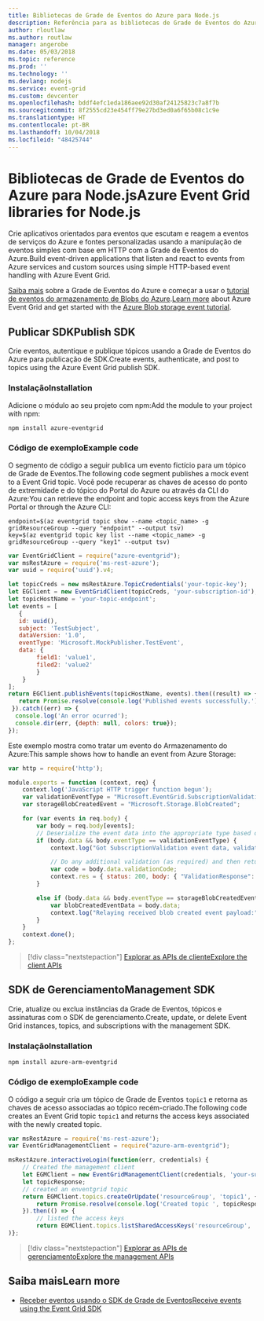 ```yaml
---
title: Bibliotecas de Grade de Eventos do Azure para Node.js
description: Referência para as bibliotecas de Grade de Eventos do Azure para Node.js
author: rloutlaw
ms.author: routlaw
manager: angerobe
ms.date: 05/03/2018
ms.topic: reference
ms.prod: ''
ms.technology: ''
ms.devlang: nodejs
ms.service: event-grid
ms.custom: devcenter
ms.openlocfilehash: bddf4efc1eda186aee92d30af24125823c7a8f7b
ms.sourcegitcommit: 8f2555cd23e454ff79e27bd3ed0a6f65b08c1c9e
ms.translationtype: HT
ms.contentlocale: pt-BR
ms.lasthandoff: 10/04/2018
ms.locfileid: "48425744"
---
```

# <a name="azure-event-grid-libraries-for-nodejs"></a><span data-ttu-id="4331a-103">Bibliotecas de Grade de Eventos do Azure para Node.js</span><span class="sxs-lookup"><span data-stu-id="4331a-103">Azure Event Grid libraries for Node.js</span></span>

<span data-ttu-id="4331a-104">Crie aplicativos orientados para eventos que escutam e reagem a eventos de serviços do Azure e fontes personalizadas usando a manipulação de eventos simples com base em HTTP com a Grade de Eventos do Azure.</span><span class="sxs-lookup"><span data-stu-id="4331a-104">Build event-driven applications that listen and react to events from Azure services and custom sources using simple HTTP-based event handling with Azure Event Grid.</span></span>

<span data-ttu-id="4331a-105">[Saiba mais](/azure/event-grid/overview) sobre a Grade de Eventos do Azure e começar a usar o [tutorial de eventos do armazenamento de Blobs do Azure](/azure/storage/blobs/storage-blob-event-quickstart).</span><span class="sxs-lookup"><span data-stu-id="4331a-105">[Learn more](/azure/event-grid/overview) about Azure Event Grid and get started with the [Azure Blob storage event tutorial](/azure/storage/blobs/storage-blob-event-quickstart).</span></span> 

## <a name="publish-sdk"></a><span data-ttu-id="4331a-106">Publicar SDK</span><span class="sxs-lookup"><span data-stu-id="4331a-106">Publish SDK</span></span>

<span data-ttu-id="4331a-107">Crie eventos, autentique e publique tópicos usando a Grade de Eventos do Azure para publicação de SDK.</span><span class="sxs-lookup"><span data-stu-id="4331a-107">Create events, authenticate, and post to topics using the Azure Event Grid publish SDK.</span></span>

### <a name="installation"></a><span data-ttu-id="4331a-108">Instalação</span><span class="sxs-lookup"><span data-stu-id="4331a-108">Installation</span></span>

<span data-ttu-id="4331a-109">Adicione o módulo ao seu projeto com npm:</span><span class="sxs-lookup"><span data-stu-id="4331a-109">Add the module to your project with npm:</span></span>

```bash
npm install azure-eventgrid
```

### <a name="example-code"></a><span data-ttu-id="4331a-110">Código de exemplo</span><span class="sxs-lookup"><span data-stu-id="4331a-110">Example code</span></span>

<span data-ttu-id="4331a-111">O segmento de código a seguir publica um evento fictício para um tópico de Grade de Eventos.</span><span class="sxs-lookup"><span data-stu-id="4331a-111">The following code segment publishes a mock event to a Event Grid topic.</span></span> <span data-ttu-id="4331a-112">Você pode recuperar as chaves de acesso do ponto de extremidade e do tópico do Portal do Azure ou através da CLI do Azure:</span><span class="sxs-lookup"><span data-stu-id="4331a-112">You can retrieve the endpoint and topic access keys from the Azure Portal or through the Azure CLI:</span></span>

```azurecli-interactive
endpoint=$(az eventgrid topic show --name <topic_name> -g gridResourceGroup --query "endpoint" --output tsv)
key=$(az eventgrid topic key list --name <topic_name> -g gridResourceGroup --query "key1" --output tsv)
```

```javascript
var EventGridClient = require("azure-eventgrid");
var msRestAzure = require('ms-rest-azure');
var uuid = require('uuid').v4;

let topicCreds = new msRestAzure.TopicCredentials('your-topic-key');
let EGClient = new EventGridClient(topicCreds, 'your-subscription-id');
let topicHostName = 'your-topic-endpoint';
let events = [
   {
   id: uuid(),
   subject: 'TestSubject',
   dataVersion: '1.0',
   eventType: 'Microsoft.MockPublisher.TestEvent',
   data: {
        field1: 'value1',
        filed2: 'value2'
        }
    }
];
return EGClient.publishEvents(topicHostName, events).then((result) => {
   return Promise.resolve(console.log('Published events successfully.'));
 }).catch((err) => {
  console.log('An error ocurred');
  console.dir(err, {depth: null, colors: true});
});
```

<span data-ttu-id="4331a-113">Este exemplo mostra como tratar um evento do Armazenamento do Azure:</span><span class="sxs-lookup"><span data-stu-id="4331a-113">This sample shows how to handle an event from Azure Storage:</span></span>

```javascript
var http = require('http');

module.exports = function (context, req) {
    context.log('JavaScript HTTP trigger function begun');
    var validationEventType = "Microsoft.EventGrid.SubscriptionValidationEvent";
    var storageBlobCreatedEvent = "Microsoft.Storage.BlobCreated";

    for (var events in req.body) {
        var body = req.body[events];
        // Deserialize the event data into the appropriate type based on event type  
        if (body.data && body.eventType == validationEventType) {
            context.log("Got SubscriptionValidation event data, validation code: " + body.data.validationCode + " topic: " + body.topic);

            // Do any additional validation (as required) and then return back the below response
            var code = body.data.validationCode;
            context.res = { status: 200, body: { "ValidationResponse": code } };
        }

        else if (body.data && body.eventType == storageBlobCreatedEvent) {
            var blobCreatedEventData = body.data;
            context.log("Relaying received blob created event payload:" + JSON.stringify(blobCreatedEventData));
        }
    }
    context.done();
};
```

> [!div class="nextstepaction"]
> [<span data-ttu-id="4331a-114">Explorar as APIs de cliente</span><span class="sxs-lookup"><span data-stu-id="4331a-114">Explore the client APIs</span></span>](/javascript/api/overview/azure/eventgrid/client)

## <a name="management-sdk"></a><span data-ttu-id="4331a-115">SDK de Gerenciamento</span><span class="sxs-lookup"><span data-stu-id="4331a-115">Management SDK</span></span>

<span data-ttu-id="4331a-116">Crie, atualize ou exclua instâncias da Grade de Eventos, tópicos e assinaturas com o SDK de gerenciamento.</span><span class="sxs-lookup"><span data-stu-id="4331a-116">Create, update, or delete Event Grid instances, topics, and subscriptions with the management SDK.</span></span>

### <a name="installation"></a><span data-ttu-id="4331a-117">Instalação</span><span class="sxs-lookup"><span data-stu-id="4331a-117">Installation</span></span>

```
npm install azure-arm-eventgrid
```

### <a name="example-code"></a><span data-ttu-id="4331a-118">Código de exemplo</span><span class="sxs-lookup"><span data-stu-id="4331a-118">Example code</span></span>

<span data-ttu-id="4331a-119">O código a seguir cria um tópico de Grade de Eventos `topic1` e retorna as chaves de acesso associadas ao tópico recém-criado.</span><span class="sxs-lookup"><span data-stu-id="4331a-119">The following code creates an Event Grid topic `topic1` and returns the access keys associated with the newly created topic.</span></span>

```javascript
var msRestAzure = require('ms-rest-azure');
var EventGridManagementClient = require("azure-arm-eventgrid");

msRestAzure.interactiveLogin(function(err, credentials) {
    // Created the management client
    let EGMClient = new EventGridManagementClient(credentials, 'your-subscription-id');
    let topicResponse;
    // created an enventgrid topic
    return EGMClient.topics.createOrUpdate('resourceGroup', 'topic1', { location: 'westus' }).then((topicResponse) => {
        return Promise.resolve(console.log('Created topic ', topicResponse));
    }).then(() => {
        // listed the access keys
        return EGMClient.topics.listSharedAccessKeys('resourceGroup', 'topic1')}
)};
```

> [!div class="nextstepaction"]
> [<span data-ttu-id="4331a-120">Explorar as APIs de gerenciamento</span><span class="sxs-lookup"><span data-stu-id="4331a-120">Explore the management APIs</span></span>](/javascript/api/overview/azure/eventgrid/management)

## <a name="learn-more"></a><span data-ttu-id="4331a-121">Saiba mais</span><span class="sxs-lookup"><span data-stu-id="4331a-121">Learn more</span></span>

- [<span data-ttu-id="4331a-122">Receber eventos usando o SDK de Grade de Eventos</span><span class="sxs-lookup"><span data-stu-id="4331a-122">Receive events using the Event Grid SDK</span></span>](/azure/event-grid/receive-events)
